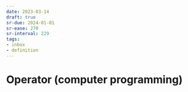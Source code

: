 ```yaml
---
date: 2023-03-14
draft: true
sr-due: 2024-01-01
sr-ease: 270
sr-interval: 229
tags:
- inbox
- definition
---
```


# Operator (computer programming)